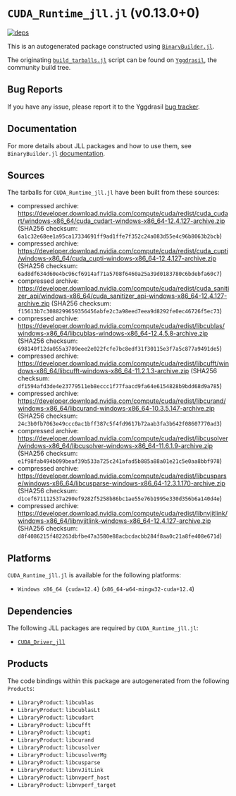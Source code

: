 # `CUDA_Runtime_jll.jl` (v0.13.0+0)

[![deps](https://juliahub.com/docs/CUDA_Runtime_jll/deps.svg)](https://juliahub.com/ui/Packages/CUDA_Runtime_jll/Hs50y?page=2)

This is an autogenerated package constructed using [`BinaryBuilder.jl`](https://github.com/JuliaPackaging/BinaryBuilder.jl).

The originating [`build_tarballs.jl`](https://github.com/JuliaPackaging/Yggdrasil/blob/06494078020efc76ca0bedd085fc9b66b0177c5e/C/CUDA/CUDA_Runtime/build_tarballs.jl) script can be found on [`Yggdrasil`](https://github.com/JuliaPackaging/Yggdrasil/), the community build tree.

## Bug Reports

If you have any issue, please report it to the Yggdrasil [bug tracker](https://github.com/JuliaPackaging/Yggdrasil/issues).

## Documentation

For more details about JLL packages and how to use them, see `BinaryBuilder.jl` [documentation](https://docs.binarybuilder.org/stable/jll/).

## Sources

The tarballs for `CUDA_Runtime_jll.jl` have been built from these sources:

* compressed archive: https://developer.download.nvidia.com/compute/cuda/redist/cuda_cudart/windows-x86_64/cuda_cudart-windows-x86_64-12.4.127-archive.zip (SHA256 checksum: `6a1c32e68ee1a95ca17334691ff9ad1ffe7f352c24a083d55e4c96b8063b2bcb`)
* compressed archive: https://developer.download.nvidia.com/compute/cuda/redist/cuda_cupti/windows-x86_64/cuda_cupti-windows-x86_64-12.4.127-archive.zip (SHA256 checksum: `6ad8df634d60e4bc96cf6914af71a5708f6460a25a39d0183780c6bdebfa60c7`)
* compressed archive: https://developer.download.nvidia.com/compute/cuda/redist/cuda_sanitizer_api/windows-x86_64/cuda_sanitizer_api-windows-x86_64-12.4.127-archive.zip (SHA256 checksum: `f15613b7c3088299659356456abfe2c3a98eed7eea9d8292fe0ec46726f5ec73`)
* compressed archive: https://developer.download.nvidia.com/compute/cuda/redist/libcublas/windows-x86_64/libcublas-windows-x86_64-12.4.5.8-archive.zip (SHA256 checksum: `698140f12da055a3709eee2e022fcfe7bc8edf31f30115e3f7a5c877a9491de5`)
* compressed archive: https://developer.download.nvidia.com/compute/cuda/redist/libcufft/windows-x86_64/libcufft-windows-x86_64-11.2.1.3-archive.zip (SHA256 checksum: `df1594afd3de4e23779511eb8eccc1f77faacd9fa64e6154828b9bdd68d9a785`)
* compressed archive: https://developer.download.nvidia.com/compute/cuda/redist/libcurand/windows-x86_64/libcurand-windows-x86_64-10.3.5.147-archive.zip (SHA256 checksum: `24c3b0fb7063e49ccc0ac1bff387c5f4fd9617b72aab3fa3b642f08607770ad3`)
* compressed archive: https://developer.download.nvidia.com/compute/cuda/redist/libcusolver/windows-x86_64/libcusolver-windows-x86_64-11.6.1.9-archive.zip (SHA256 checksum: `e1f98fab494b099beaf39b533a725c241afad5b885a88a01e21c5e0aa8bbf978`)
* compressed archive: https://developer.download.nvidia.com/compute/cuda/redist/libcusparse/windows-x86_64/libcusparse-windows-x86_64-12.3.1.170-archive.zip (SHA256 checksum: `d1cef671112537a290ef9282f5258b86bc1ae55e76b1995e330d356b6a140d4e`)
* compressed archive: https://developer.download.nvidia.com/compute/cuda/redist/libnvjitlink/windows-x86_64/libnvjitlink-windows-x86_64-12.4.127-archive.zip (SHA256 checksum: `d8f4086215f482263dbfbe47a3580e88acbcdacbb284f8aa0c21a8fe408e671d`)

## Platforms

`CUDA_Runtime_jll.jl` is available for the following platforms:

* `Windows x86_64 {cuda=12.4}` (`x86_64-w64-mingw32-cuda+12.4`)

## Dependencies

The following JLL packages are required by `CUDA_Runtime_jll.jl`:

* [`CUDA_Driver_jll`](https://github.com/JuliaBinaryWrappers/CUDA_Driver_jll.jl)

## Products

The code bindings within this package are autogenerated from the following `Products`:

* `LibraryProduct`: `libcublas`
* `LibraryProduct`: `libcublasLt`
* `LibraryProduct`: `libcudart`
* `LibraryProduct`: `libcufft`
* `LibraryProduct`: `libcupti`
* `LibraryProduct`: `libcurand`
* `LibraryProduct`: `libcusolver`
* `LibraryProduct`: `libcusolverMg`
* `LibraryProduct`: `libcusparse`
* `LibraryProduct`: `libnvJitLink`
* `LibraryProduct`: `libnvperf_host`
* `LibraryProduct`: `libnvperf_target`
